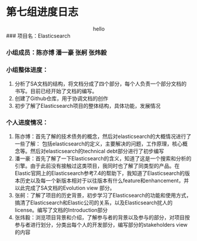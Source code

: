 # 第七组进度日志
<center>hello</center>
### 项目名：Elasticsearch

### 小组成员：陈亦博 潘一豪 张舸 张炜毅

### 小组整体进度：
1. 分析了SA文档的结构，将文档分成了四个部分，每个人负责一个部分文档的书写。目前已经开始了文档的编写。
2. 创建了Github仓库，用于协调文档的创作
3. 初步了解了Elasticsearch项目的整体结构，具体功能，发展情况

### 个人进度情况：
1. 陈亦博：首先了解的技术债务的概念，然后对elasticsearch的大概情况进行了一些了解： 包括elasticsearch的定义，主要解决的问题，工作原理，核心概念等。然后对elasticsearch的technical debt部分进行了初步编写
2. 潘一豪：首先了解了一下Elasticsearch的含义，知道了这是一个搜索和分析的引擎。由于此前没有接触过这类项目，我同时也了解了同类型的产品。在Elastic官网上的Elasticsearch参考7.4的帮助下，我知道了Elasticsearch的版本历史以及每一个新版本相对于以往版本有什么feature和enhancement，并以此完成了SA文档的Evolution view 部分。
3. 张舸：了解了项目的历史背景，初步学习了Elasticsearch的功能和使用方式，搞清了Elasticsearch和Elastic公司的关系，以及Elasticsearch扰人的license。编写了文档的Introduction部分
4. 张炜毅：浏览项目背景和介绍，了解参与者的背景以及参与的部分，对项目按参与者进行划分，分类出每个人的开发部分，编写部分的stakeholders view的内容







